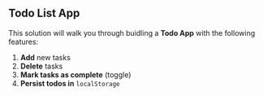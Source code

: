 ## Todo List App

This solution will walk you through buidling a **Todo App** with the following features:
1. **Add** new tasks
2. **Delete** tasks
3. **Mark tasks as complete** (toggle)
4. **Persist todos in** `localStorage`